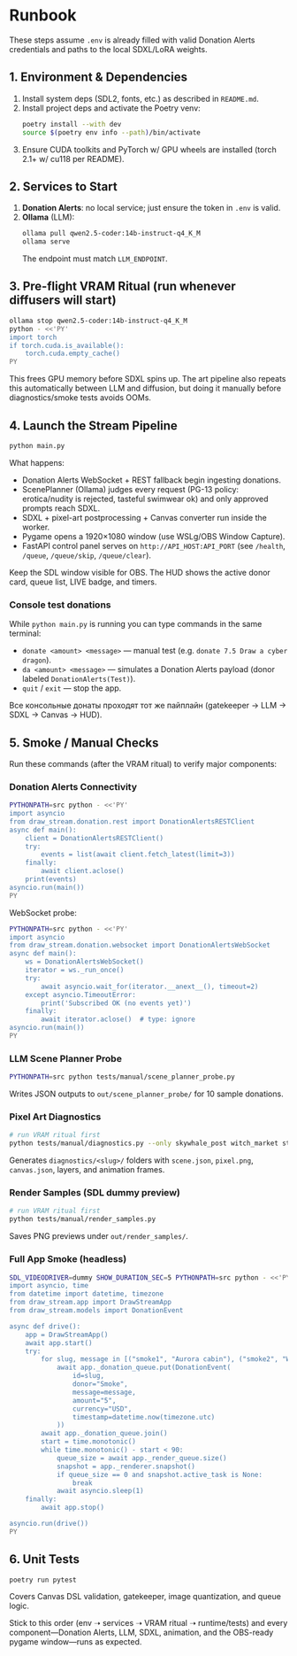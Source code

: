 # Runbook

These steps assume `.env` is already filled with valid Donation Alerts credentials and paths to the local SDXL/LoRA weights.

## 1. Environment & Dependencies
1. Install system deps (SDL2, fonts, etc.) as described in `README.md`.
2. Install project deps and activate the Poetry venv:
   ```bash
   poetry install --with dev
   source $(poetry env info --path)/bin/activate
   ```
3. Ensure CUDA toolkits and PyTorch w/ GPU wheels are installed (torch 2.1+ w/ cu118 per README).

## 2. Services to Start
1. **Donation Alerts**: no local service; just ensure the token in `.env` is valid.
2. **Ollama** (LLM):
   ```bash
   ollama pull qwen2.5-coder:14b-instruct-q4_K_M
   ollama serve
   ```
   The endpoint must match `LLM_ENDPOINT`.

## 3. Pre-flight VRAM Ritual (run whenever diffusers will start)
```bash
ollama stop qwen2.5-coder:14b-instruct-q4_K_M
python - <<'PY'
import torch
if torch.cuda.is_available():
    torch.cuda.empty_cache()
PY
```
This frees GPU memory before SDXL spins up. The art pipeline also repeats this automatically between LLM and diffusion, but doing it manually before diagnostics/smoke tests avoids OOMs.

## 4. Launch the Stream Pipeline
```bash
python main.py
```
What happens:
- Donation Alerts WebSocket + REST fallback begin ingesting donations.
- ScenePlanner (Ollama) judges every request (PG-13 policy: erotica/nudity is rejected, tasteful swimwear ok) and only approved prompts reach SDXL.
- SDXL + pixel-art postprocessing + Canvas converter run inside the worker.
- Pygame opens a 1920×1080 window (use WSLg/OBS Window Capture).
- FastAPI control panel serves on `http://API_HOST:API_PORT` (see `/health`, `/queue`, `/queue/skip`, `/queue/clear`).

Keep the SDL window visible for OBS. The HUD shows the active donor card, queue list, LIVE badge, and timers.

### Console test donations
While `python main.py` is running you can type commands in the same terminal:

- `donate <amount> <message>` — manual test (e.g. `donate 7.5 Draw a cyber dragon`).
- `da <amount> <message>` — simulates a Donation Alerts payload (donor labeled `DonationAlerts(Test)`).
- `quit` / `exit` — stop the app.

Все консольные донаты проходят тот же пайплайн (gatekeeper → LLM → SDXL → Canvas → HUD).

## 5. Smoke / Manual Checks
Run these commands (after the VRAM ritual) to verify major components:

### Donation Alerts Connectivity
```bash
PYTHONPATH=src python - <<'PY'
import asyncio
from draw_stream.donation.rest import DonationAlertsRESTClient
async def main():
    client = DonationAlertsRESTClient()
    try:
        events = list(await client.fetch_latest(limit=3))
    finally:
        await client.aclose()
    print(events)
asyncio.run(main())
PY
```
WebSocket probe:
```bash
PYTHONPATH=src python - <<'PY'
import asyncio
from draw_stream.donation.websocket import DonationAlertsWebSocket
async def main():
    ws = DonationAlertsWebSocket()
    iterator = ws._run_once()
    try:
        await asyncio.wait_for(iterator.__anext__(), timeout=2)
    except asyncio.TimeoutError:
        print('Subscribed OK (no events yet)')
    finally:
        await iterator.aclose()  # type: ignore
asyncio.run(main())
PY
```

### LLM Scene Planner Probe
```bash
PYTHONPATH=src python tests/manual/scene_planner_probe.py
```
Writes JSON outputs to `out/scene_planner_probe/` for 10 sample donations.

### Pixel Art Diagnostics
```bash
# run VRAM ritual first
python tests/manual/diagnostics.py --only skywhale_post witch_market starship_kitchen
```
Generates `diagnostics/<slug>/` folders with `scene.json`, `pixel.png`, `canvas.json`, layers, and animation frames.

### Render Samples (SDL dummy preview)
```bash
# run VRAM ritual first
python tests/manual/render_samples.py
```
Saves PNG previews under `out/render_samples/`.

### Full App Smoke (headless)
```bash
SDL_VIDEODRIVER=dummy SHOW_DURATION_SEC=5 PYTHONPATH=src python - <<'PY'
import asyncio, time
from datetime import datetime, timezone
from draw_stream.app import DrawStreamApp
from draw_stream.models import DonationEvent

async def drive():
    app = DrawStreamApp()
    await app.start()
    try:
        for slug, message in [("smoke1", "Aurora cabin"), ("smoke2", "Witch market")]:
            await app._donation_queue.put(DonationEvent(
                id=slug,
                donor="Smoke",
                message=message,
                amount="5",
                currency="USD",
                timestamp=datetime.now(timezone.utc)
            ))
        await app._donation_queue.join()
        start = time.monotonic()
        while time.monotonic() - start < 90:
            queue_size = await app._render_queue.size()
            snapshot = app._renderer.snapshot()
            if queue_size == 0 and snapshot.active_task is None:
                break
            await asyncio.sleep(1)
    finally:
        await app.stop()

asyncio.run(drive())
PY
```

## 6. Unit Tests
```bash
poetry run pytest
```
Covers Canvas DSL validation, gatekeeper, image quantization, and queue logic.

Stick to this order (env ➝ services ➝ VRAM ritual ➝ runtime/tests) and every component—Donation Alerts, LLM, SDXL, animation, and the OBS-ready pygame window—runs as expected.
